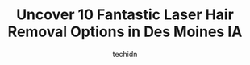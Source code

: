 ---
layout: ampstory
image: https://i0.wp.com/www.depkes.org/wp-content/uploads/2023/06/laser-hair-removal-0-in-des-moines-ia-1685808556.png?resize=640,853
author: techidn
featured: false
description: Discover the impressive array of Laser Hair Removal options in Des Moines IA, where you can find 10 of the largest Laser Hair Removal establishments in the area. From renowned classics to hi
title: Uncover 10 Fantastic Laser Hair Removal Options in Des Moines IA
cover:
   title: Uncover 10 Fantastic Laser Hair Removal Options in Des Moines IA
   subtitle: Rickpate
   background: https://www.depkes.org/wp-content/uploads/2023/06/laser-hair-removal-0-in-des-moines-ia-1685808556.png

pages: 
 - layout: thirds
   top: <h1>#1 Milan Laser Hair Removal</h1>
   bottom: "<p>I have absolutely loved every experience Ive had here! Every staff member Ive encountered is extremely personable, passionate, up-beat, efficient, and professional!</p>"
   background: https://www.depkes.org/wp-content/uploads/2023/06/laser-hair-removal-1-in-des-moines-ia-1685808557.jpeg
   backgroundblur: true
 - layout: thirds
   top: <h1>#2 Milan Laser Hair Removal</h1>
   bottom: "<p>5/5 stars!   I had such a positive experience.  I will admit I was apprehensive about doing this because I have heard that it is painful.  I had absolutely no pain what d</p>"
   background: https://www.depkes.org/wp-content/uploads/2023/06/laser-hair-removal-2-in-des-moines-ia-1685808558.jpeg
   cta:
      link: https://www.depkes.org/blog/uncover-10-fantastic-laser-hair-removal-options-in-des-moines-ia/
      text: Uncover 10 Fantastic Laser Hair Removal Options in Des Moines IA
 - layout: thirds
   top: <h1>#3 The Spa at West Glen</h1>
   bottom: "<p>5465 Mills Civic Pkwy #250, West Des Moines, IA 50266, United States</p>"
   background: https://www.depkes.org/wp-content/uploads/2023/06/laser-hair-removal-3-in-des-moines-ia-1685808559.jpeg
   cta:
      link: https://www.depkes.org/blog/uncover-10-fantastic-laser-hair-removal-options-in-des-moines-ia/
      text: Uncover 10 Fantastic Laser Hair Removal Options in Des Moines IA
 - layout: thirds
   top: <h1>#4 Coachlight Clinic & Spa</h1>
   bottom: "<p>6420 Coachlight Dr #200, West Des Moines, IA 50266, United States</p>"
   background: https://images.unsplash.com/photo-1484589065579-248aad0d8b13?ixlib=rb-4.0.3&ixid=MnwxMjA3fDB8MHxwaG90by1wYWdlfHx8fGVufDB8fHx8&auto=format&fit=crop&w=640&h=853&q=80
   cta:
      link: https://www.depkes.org/blog/uncover-10-fantastic-laser-hair-removal-options-in-des-moines-ia/
      text: Uncover 10 Fantastic Laser Hair Removal Options in Des Moines IA
 - layout: thirds
   top: <h1>#5 Iowa Face and Body</h1>
   bottom: "<p>4090 Westown Pkwy #106, West Des Moines, IA 50266, United States</p>"
   background: https://images.unsplash.com/photo-1632260260864-caf7fde5ec36?ixlib=rb-4.0.3&ixid=MnwxMjA3fDB8MHxwaG90by1wYWdlfHx8fGVufDB8fHx8&auto=format&fit=crop&w=640&h=853&q=80
   cta:
      link: https://www.depkes.org/blog/uncover-10-fantastic-laser-hair-removal-options-in-des-moines-ia/
      text: Uncover 10 Fantastic Laser Hair Removal Options in Des Moines IA
 - layout: thirds
   top: <h1>#6 Lookin Good With Electrolysis</h1>
   bottom: "<p>2759 86th St #109, Urbandale, IA 50322, United States</p>"
   background: https://images.unsplash.com/photo-1599422314077-f4dfdaa4cd09?ixlib=rb-4.0.3&ixid=MnwxMjA3fDB8MHxwaG90by1wYWdlfHx8fGVufDB8fHx8&auto=format&fit=crop&w=640&h=853&q=80
   cta:
      link: https://www.depkes.org/blog/uncover-10-fantastic-laser-hair-removal-options-in-des-moines-ia/
      text: Uncover 10 Fantastic Laser Hair Removal Options in Des Moines IA
 - layout: thirds
   top: <h1>#7 LUXE BEAUTY LOUNGE</h1>
   bottom: "<p>219 E Grand Ave, Des Moines, IA 50309, United States</p>"
   background: https://images.unsplash.com/photo-1567360425618-1594206637d2?ixlib=rb-4.0.3&ixid=MnwxMjA3fDB8MHxwaG90by1wYWdlfHx8fGVufDB8fHx8&auto=format&fit=crop&w=640&h=853&q=80
   cta:
      link: https://www.depkes.org/blog/uncover-10-fantastic-laser-hair-removal-options-in-des-moines-ia/
      text: Uncover 10 Fantastic Laser Hair Removal Options in Des Moines IA
 - layout: thirds
   middle: Continue reading...
   background: https://images.unsplash.com/photo-1553949345-eb786bb3f7ba?ixlib=rb-4.0.3&ixid=MnwxMjA3fDB8MHxwaG90by1wYWdlfHx8fGVufDB8fHx8&auto=format&fit=crop&w=640&h=853&q=80
   cta:
      link: https://www.depkes.org/blog/uncover-10-fantastic-laser-hair-removal-options-in-des-moines-ia/
      text: Uncover 10 Fantastic Laser Hair Removal Options in Des Moines IA
      
---